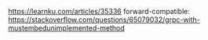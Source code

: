 https://learnku.com/articles/35336
forward-compatible: https://stackoverflow.com/questions/65079032/grpc-with-mustembedunimplemented-method